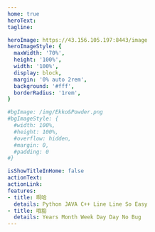 ```yaml
---
home: true
heroText: 
tagline: 

heroImage: https://43.156.105.197:8443/image
heroImageStyle: {
  maxWidth: '70%',
  height: '100%',
  width: '100%',
  display: block,
  margin: '0% auto 2rem',
  background: '#fff',
  borderRadius: '1rem',
}

#bgImage: /img/Ekko&Powder.png
#bgImageStyle: {
  #width: 100%,
  #height: 100%,
  #overflow: hidden,
  #margin: 0,
  #padding: 0
#}

isShowTitleInHome: false
actionText:
actionLink:
features:
- title: 啊哈
  details: Python JAVA C++ Line Line So Easy
- title: 哦豁
  details: Years Month Week Day Day No Bug
---
```


